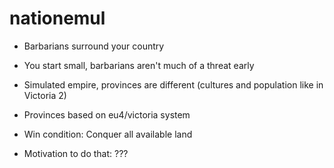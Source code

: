 # nationemul

- Barbarians surround your country
- You start small, barbarians aren't much of a threat early
- Simulated empire, provinces are different (cultures and population like in Victoria 2)
- Provinces based on eu4/victoria system

- Win condition: Conquer all available land
- Motivation to do that: ???
